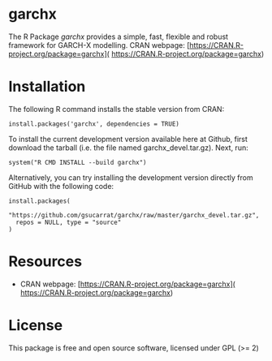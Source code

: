 # garchx
The R Package *garchx* provides a simple, fast, flexible and robust framework for GARCH-X modelling. CRAN webpage: [https://CRAN.R-project.org/package=garchx]( https://CRAN.R-project.org/package=garchx)

# Installation
The following R command installs the stable version from CRAN:

    install.packages('garchx', dependencies = TRUE)

To install the current development version available here at Github, first download the tarball (i.e. the file named garchx_devel.tar.gz). Next, run:

    system("R CMD INSTALL --build garchx")

Alternatively, you can try installing the development version directly from GitHub with the following code:

    install.packages(
      "https://github.com/gsucarrat/garchx/raw/master/garchx_devel.tar.gz",
      repos = NULL, type = "source"
    )
    
# Resources
* CRAN webpage: [https://CRAN.R-project.org/package=garchx]( https://CRAN.R-project.org/package=garchx)

# License
This package is free and open source software, licensed under GPL (>= 2)

